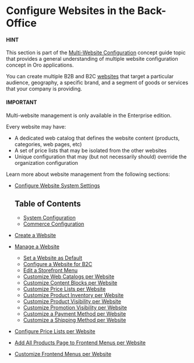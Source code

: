 <a id="system-websites"></a>

<a id="user-guide-system-websites"></a>

# Configure Websites in the Back-Office

#### HINT
This section is part of the [Multi-Website Configuration](../../../concept-guides/business-models/websites/index.md#website-management-concept-guide) concept guide topic that provides a general understanding of multiple website configuration concept in Oro applications.

You can create multiple B2B and B2C [websites](../../../glossary.md#term-Website) that target a particular audience, geography, a specific brand, and a segment of goods or services that your company is providing.

#### IMPORTANT
Multi-website management is only available in the Enterprise edition.

Every website may have:

* A dedicated web catalog that defines the website content (products, categories, web pages, etc)
* A set of price lists that may be isolated from the other websites
* Unique configuration that may (but not necessarily should) override the organization configuration

Learn more about website management from the following sections:

* [Configure Website System Settings](web-configuration/index.md)

  ## Table of Contents

  - [System Configuration](user/back-office/system/websites/web-configuration/general-sys-config/index)
  - [Commerce Configuration](user/back-office/system/websites/web-configuration/commerce/index)
* [Create a Website](create.md)
* [Manage a Website](manage.md)
  * [Set a Website as Default](manage.md#set-a-website-as-default)
  * [Configure a Website for B2C](manage.md#configure-a-website-for-b2c)
  * [Edit a Storefront Menu](manage.md#edit-a-storefront-menu)
  * [Customize Web Catalogs per Website](manage.md#customize-web-catalogs-per-website)
  * [Customize Content Blocks per Website](manage.md#customize-content-blocks-per-website)
  * [Customize Price Lists per Website](manage.md#customize-price-lists-per-website)
  * [Customize Product Inventory per Website](manage.md#customize-product-inventory-per-website)
  * [Customize Product Visibility per Website](manage.md#customize-product-visibility-per-website)
  * [Customize Promotion Visibility per Website](manage.md#customize-promotion-visibility-per-website)
  * [Customize a Payment Method per Website](manage.md#customize-a-payment-method-per-website)
  * [Customize a Shipping Method per Website](manage.md#customize-a-shipping-method-per-website)
* [Configure Price Lists per Website](configure-price-lists.md)
* [Add All Products Page to Frontend Menus per Website](website-all-products-menu.md)
* [Customize Frontend Menus per Website](website-frontend-menus.md)
